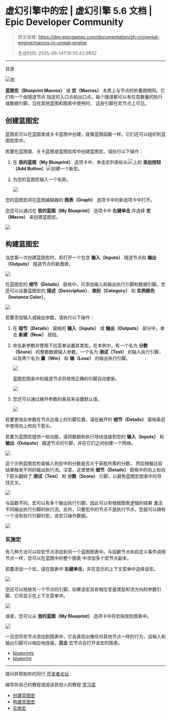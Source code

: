 # 虚幻引擎中的宏 | 虚幻引擎 5.6 文档 | Epic Developer Community

> 原文链接: https://dev.epicgames.com/documentation/zh-cn/unreal-engine/macros-in-unreal-engine
> 
> 生成时间: 2025-06-14T19:35:43.983Z

---

目录

![宏](https://dev.epicgames.com/community/api/documentation/image/74746f83-ba3f-4268-b17a-4e0ddc2db0f0?resizing_type=fill&width=1920&height=335)

**蓝图宏（Blueprint Macros）** 或 **宏（Macros）** 本质上与节点的折叠图相同。它们有一个由隧道节点 指定的入口点和出口点。每个隧道都可以有任意数量的执行或数据引脚，当在其他蓝图和图表中使用时， 这些引脚在宏节点上可见。

## 创建蓝图宏

蓝图宏可以在蓝图类或关卡蓝图中创建，就像蓝图函数一样。它们还可以组织到蓝图宏库中。

若要在蓝图类、关卡蓝图或蓝图宏库中创建蓝图宏，请执行以下操作：

1.  在 **我的蓝图（My Blueprint）** 选项卡中，单击宏列表标头![](https://d1iv7db44yhgxn.cloudfront.net/documentation/images/12c7ea9c-07f8-499a-be03-97c937b31ecb/myblueprint_macro.png)上的 **添加按钮（Add Button）**![](https://d1iv7db44yhgxn.cloudfront.net/documentation/images/9011e106-92b1-400f-a082-09c0bb5f0f86/plus_button.png)创建一个新宏。
    
2.  为您的蓝图宏输入一个名称。
    
    ![](https://d1iv7db44yhgxn.cloudfront.net/documentation/images/2423cb3f-9f1f-416c-9893-84af2bb9dec1/name_macro_blueprint.png)

您的蓝图宏将在蓝图编辑器的 **图表（Graph）** 选项卡中的新选项卡中打开。

您还可以通过在 **我的蓝图（My Blueprint）** 选项卡中 **右键单击** 并选择 **宏（Macro）** 来创建蓝图宏。

![](https://d1iv7db44yhgxn.cloudfront.net/documentation/images/a17a0685-67c0-43c9-9048-9bee81ea6d44/add_macro_rtclick.png)

## 构建蓝图宏

当您第一次创建蓝图宏时，将打开一个包含 **输入（Inputs）** 隧道节点和 **输出（Outputs）** 隧道节点的新图表。

![](https://d1iv7db44yhgxn.cloudfront.net/documentation/images/88eeb969-4dce-45e6-b9e9-d89a745cc9a1/input_output_macro.png)

在蓝图宏的 **细节（Details）** 窗格中，可添加输入和输出执行引脚和数据引脚。您还可以设置蓝图宏的 **描述（Description）**、**类别（Category）** 和 **实例颜色（Instance Color）**。

![](https://d1iv7db44yhgxn.cloudfront.net/documentation/images/34f1cfd0-86a2-4f97-99dc-97da1ff9342b/new_macro_details.png)

若要添加输入或输出参数，请执行以下操作：

1.  在 **细节（Details）** 窗格的 **输入（Inputs）** 或 **输出（Outputs）** 部分中，单击 **新建（New）** 按钮。
    
2.  命名新参数并使用下拉菜单设置其类型。在本例中，有一个名为 **分数（Score）** 的整数数据输入参数，一个名为 **测试（Test）** 的输入执行引脚，以及两个名为 **赢（Win）** 和 **输（Lose）** 的输出执行引脚。
    
    ![](https://d1iv7db44yhgxn.cloudfront.net/documentation/images/5d15e100-be3e-4aa7-a733-2cf967fab1e0/macro_details.png)
    
    蓝图宏图表中的隧道节点将使用正确的引脚自动更新。
    
    ![](https://d1iv7db44yhgxn.cloudfront.net/documentation/images/8d934cd3-1fda-4b40-b90b-f987491decf8/macro_tunnels_with_pins.png)
3.  您还可以通过展开参数的条目来设置默认值。
    
    ![](https://d1iv7db44yhgxn.cloudfront.net/documentation/images/e92fbded-1ea9-49ea-a43f-a8c7519f71ff/macro_details_expanded.png)

若要更改此参数在节点边缘上的引脚位置，请在展开的 **细节（Details）** 窗格条目中使用向上和向下箭头。

若要为蓝图宏提供一些功能，请将数据和执行导线连接到您的 **输入（Inputs）** 和 **输出（Outputs）** 隧道节点的引脚，并在它们之间创建一个网络。

![](https://d1iv7db44yhgxn.cloudfront.net/documentation/images/615cbbf2-3c3a-4e28-8798-080c8ec5a06b/score_comparison_example_macro.png)

这个示例蓝图宏检查输入到宏中的分数是否大于获胜所需的分数， 然后根据比较结果触发不同的输出执行流。注意，这里使用 **细节（Details）** 窗格中的向上和向下箭头翻转了 **测试（Test）** 和 **分数（Score）** 引脚，以避免蓝图宏图表中的导线交叉。

![](https://d1iv7db44yhgxn.cloudfront.net/documentation/images/94f6e5da-dbc5-4ff9-a4fb-a72581be253f/move_pin_arrows.png)

与函数不同，宏可以有多个输出执行引脚，因此可以有根据图表逻辑的结果 激活不同输出执行引脚的执行流。此外，只要宏中的节点不是执行节点，您就可以拥有一个没有执行引脚的宏，该宏只操作数据。

![](https://d1iv7db44yhgxn.cloudfront.net/documentation/images/17359d60-8115-468e-acd5-5b60c15b24ec/data_macro.png)

### 实施宏

有几种方法可以将宏节点添加到另一个蓝图图表中。与函数节点和自定义事件调用节点一样，您可以在蓝图中的整个图表 中添加多个宏节点副本。

若要添加一个宏，请在图表中 **右键单击**，并在显示的上下文菜单中选择该宏。

![](https://d1iv7db44yhgxn.cloudfront.net/documentation/images/b783f6fd-d3bd-4558-8ce0-d12f0e1940ec/right_click_add_macro.png)

您还可以拖放另一个节点的引脚，如果该宏具有相应变量类型和流方向的参数引脚，它将显示在上下文菜单中。

![](https://d1iv7db44yhgxn.cloudfront.net/documentation/images/3da7c724-628f-4493-a6bb-d0440ba9b9c6/pin_macro_summon.png)

或者，您可以从 **我的蓝图（My Blueprint）** 选项卡中将宏拖放到图表中。

![](https://d1iv7db44yhgxn.cloudfront.net/documentation/images/84287a9f-ae0f-44d7-a569-29d2c9d6ed2c/macro_drag_1.png)

一旦您将宏节点添加到图表中，它会表现出像任何其他节点一样的行为，且输入和输出引脚可以相应地连接。**双击** 宏节点会打开该宏的图表。

-   [blueprints](https://dev.epicgames.com/community/search?query=blueprints)
-   [blueprint](https://dev.epicgames.com/community/search?query=blueprint)

* * *

提问并帮助你的同行 [开发者论坛](https://forums.unrealengine.com/categories?tag=unreal-engine)

编写你自己的教程或阅读其他人的教程 [学习库](https://dev.epicgames.com/community/unreal-engine/learning)

-   [创建蓝图宏](/documentation/zh-cn/unreal-engine/macros-in-unreal-engine#%E5%88%9B%E5%BB%BA%E8%93%9D%E5%9B%BE%E5%AE%8F)
-   [构建蓝图宏](/documentation/zh-cn/unreal-engine/macros-in-unreal-engine#%E6%9E%84%E5%BB%BA%E8%93%9D%E5%9B%BE%E5%AE%8F)
-   [实施宏](/documentation/zh-cn/unreal-engine/macros-in-unreal-engine#%E5%AE%9E%E6%96%BD%E5%AE%8F)